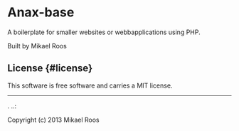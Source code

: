 Anax-base
=========

A boilerplate for smaller websites or webbapplications using PHP.

Built by Mikael Roos


License {#license}
------------------

This software is free software and carries a MIT license.




------------------
 .
..:

Copyright (c) 2013 Mikael Roos



